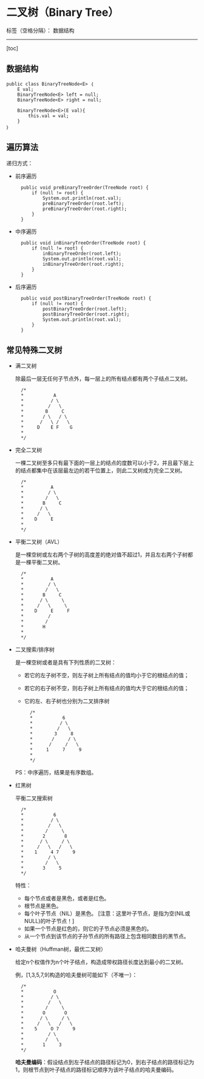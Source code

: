 ﻿# 二叉树（Binary Tree）

标签（空格分隔）： 数据结构

---

[toc]

## 数据结构

	public class BinaryTreeNode<E> ｛		
		E val;
		BinaryTreeNode<E> left = null;
		BinaryTreeNode<E> right = null;
		
		BinaryTreeNode<E>(E val){
			this.val = val;
		}
	｝

## 遍历算法

递归方式：

- 前序遍历

		public void preBinaryTreeOrder(TreeNode root) {
			if (null != root) {
				System.out.println(root.val);
				preBinaryTreeOrder(root.left);
				preBinaryTreeOrder(root.right);
			}
		}

- 中序遍历
		
		public void inBinaryTreeOrder(TreeNode root) {
			if (null != root) {
				inBinaryTreeOrder(root.left);
				System.out.println(root.val);
				inBinaryTreeOrder(root.right);
			}
		}

- 后序遍历  

		public void postBinaryTreeOrder(TreeNode root) {
			if (null != root) {
				postBinaryTreeOrder(root.left);
				postBinaryTreeOrder(root.right);
				System.out.println(root.val);
			}
		}

## 常见特殊二叉树

- 满二叉树

	除最后一层无任何子节点外，每一层上的所有结点都有两个子结点二叉树。 

		/*
		*  			A
	 	* 		   / \
	 	*         /   \
	 	*        B     C
	 	*       / \   / \
	 	*      /   \ /   \
	 	*     D    E F    G 
	 	*    
	 	*/

- 完全二叉树

	一棵二叉树至多只有最下面的一层上的结点的度数可以小于2，并且最下层上的结点都集中在该层最左边的若干位置上，则此二叉树成为完全二叉树。 

		/*  
	 	*          A            
	 	*         / \           
	 	*        /   \       
	 	*       B     C     
	 	*      / \            
	 	*     /   \          
	 	*    D     E      
	 	*
	 	*/

- 平衡二叉树（AVL）

	是一棵空树或左右两个子树的高度差的绝对值不超过1，并且左右两个子树都是一棵平衡二叉树。

		/*  
	 	*          A            
		*         / \           
		*        /   \       
	 	*       B     C     
	 	*      / \     \      
	 	*     /   \     \      
	 	*    D     E     F 
	 	*         / 
	 	*        /
	 	*       H
	 	*
	 	*/ 

- 二叉搜索/排序树

	是一棵空树或者是具有下列性质的二叉树： 
		
	- 若它的左子树不空，则左子树上所有结点的值均小于它的根结点的值； 
	- 若它的右子树不空，则右子树上所有结点的值均大于它的根结点的值； 
	- 它的左、右子树也分别为二叉排序树 

			/*  
	 		*           6                
	 		*          / \             
	 		*         /   \            
	 		*        3     8          
	 		*       /     / \         
	 		*      /     /   \       
	 		*     1     7     9     
	 		*      
	 		*/

	PS：中序遍历，结果是有序数组。

- 红黑树

	平衡二叉搜索树

		/*  
	 	*           6
	 	*          / \                
	 	*         /   \             
	 	*        /     \            
	 	*       2       8          
	 	*      / \     / \         
	 	*     /   \   /   \       
	 	*    1     4 7     9     
	 	*         / \
	 	*        /   \    
	 	*       3     5
	 	*/

	特性：

	- 每个节点或者是黑色，或者是红色。
	- 根节点是黑色。
	- 每个叶子节点（NIL）是黑色。 [注意：这里叶子节点，是指为空(NIL或NULL)的叶子节点！]
	- 如果一个节点是红色的，则它的子节点必须是黑色的。
	- 从一个节点到该节点的子孙节点的所有路径上包含相同数目的黑节点。

- 哈夫曼树（Huffman树，最优二叉树）

	给定n个权值作为n个叶子结点，构造成带权路径长度达到最小的二叉树。

	例，[1,3,5,7,9]构造的哈夫曼树可能如下（不唯一）：


		/*  
	 	*           O
	 	*          / \                
	 	*         /   \             
	 	*        /     \            
	 	*       O       O          
	 	*      / \     / \         
	 	*     /   \   /   \       
	 	*    5     O 7     9     
	 	*         / \
	 	*        /   \    
	 	*       1     3
	 	*/

	**哈夫曼编码**：假设结点到左子结点的路径标记为0，到右子结点的路径标记为1，则根节点到叶子结点的路径标记顺序为该叶子结点的哈夫曼编码。



